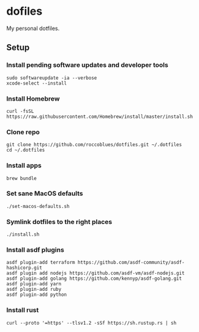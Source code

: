 # dofiles

My personal dotfiles.

## Setup


### Install pending software updates and developer tools
```
sudo softwareupdate -ia --verbose
xcode-select --install
```

### Install Homebrew
```
curl -fsSL https://raw.githubusercontent.com/Homebrew/install/master/install.sh
```

### Clone repo
```
git clone https://github.com/roccoblues/dotfiles.git ~/.dotfiles
cd ~/.dotfiles
```

### Install apps
```
brew bundle
```

### Set sane MacOS defaults
```
./set-macos-defaults.sh
```

### Symlink dotfiles to the right places
```
./install.sh
```

### Install asdf plugins
```
asdf plugin-add terraform https://github.com/asdf-community/asdf-hashicorp.git
asdf plugin add nodejs https://github.com/asdf-vm/asdf-nodejs.git
asdf plugin-add golang https://github.com/kennyp/asdf-golang.git
asdf plugin-add yarn
asdf plugin-add ruby
asdf plugin-add python
```

### Install rust
```
curl --proto '=https' --tlsv1.2 -sSf https://sh.rustup.rs | sh
```
